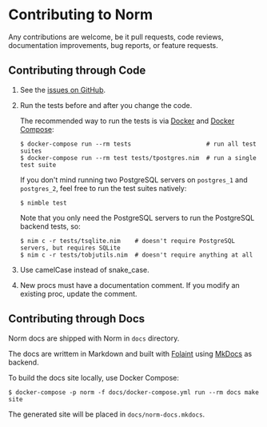 # Contributing to Norm

Any contributions are welcome, be it pull requests, code reviews, documentation improvements, bug reports, or feature requests.


## Contributing through Code

1.  See the [issues on GitHub](http://github.com/moigagoo/norm/issues).

2.  Run the tests before and after you change the code.

    The recommended way to run the tests is via [Docker](https://www.docker.com/) and [Docker Compose](https://docs.docker.com/compose/):

        $ docker-compose run --rm tests                     # run all test suites
        $ docker-compose run --rm test tests/tpostgres.nim  # run a single test suite

    If you don't mind running two PostgreSQL servers on `postgres_1` and `postgres_2`, feel free to run the test suites natively:

        $ nimble test

    Note that you only need the PostgreSQL servers to run the PostgreSQL backend tests, so:

        $ nim c -r tests/tsqlite.nim    # doesn't require PostgreSQL servers, but requires SQLite
        $ nim c -r tests/tobjutils.nim  # doesn't require anything at all

3.  Use camelCase instead of snake_case.

4.  New procs must have a documentation comment. If you modify an existing proc, update the comment.


## Contributing through Docs

Norm docs are shipped with Norm in `docs` directory.

The docs are writtem in Markdown and built with [Folaint](https://foliant.rocks) using [MkDocs](https://mkdocs.org) as backend.

To build the docs site locally, use Docker Compose:

    $ docker-compose -p norm -f docs/docker-compose.yml run --rm docs make site

The generated site will be placed in `docs/norm-docs.mkdocs`.
